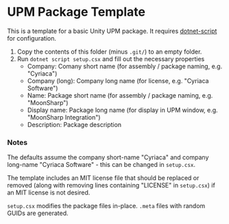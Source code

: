 # UPM Package Template

This is a template for a basic Unity UPM package. It requires [dotnet-script](https://github.com/filipw/dotnet-script) for configuration.

1. Copy the contents of this folder (minus `.git/`) to an empty folder.
2. Run `dotnet script setup.csx` and fill out the necessary properties
    - Company: Comany short name (for assembly / package naming, e.g. "Cyriaca")
    - Company (long): Company long name (for license, e.g. "Cyriaca Software")
    - Name: Package short name (for assembly / package naming, e.g. "MoonSharp")
    - Display name: Package long name (for display in UPM window, e.g. "MoonSharp Integration")
    - Description: Package description

### Notes

The defaults assume the company short-name "Cyriaca" and company long-name "Cyriaca Software" - this can be changed in `setup.csx`.

The template includes an MIT license file that should be replaced or removed (along with removing lines containing "LICENSE" in `setup.csx`) if an MIT license is not desired.

`setup.csx` modifies the package files in-place. `.meta` files with random GUIDs are generated.
